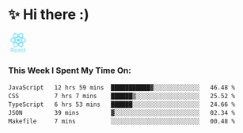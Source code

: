 <h1 align="left">✨ Hi there :)</h1>

  <a href="https://reactjs.org/" target="_blank" rel="noreferrer">   
    <img src="https://raw.githubusercontent.com/devicons/devicon/master/icons/react/react-original-wordmark.svg" alt="react" width="40"     
    height="40"/></a>
 
<h3 align="left">This Week I Spent My Time On:</h3>
<!--START_SECTION:waka-->

```txt
JavaScript   12 hrs 59 mins  ███████████▓░░░░░░░░░░░░░   46.48 %
CSS          7 hrs 7 mins    ██████▒░░░░░░░░░░░░░░░░░░   25.52 %
TypeScript   6 hrs 53 mins   ██████░░░░░░░░░░░░░░░░░░░   24.66 %
JSON         39 mins         ▓░░░░░░░░░░░░░░░░░░░░░░░░   02.34 %
Makefile     7 mins          ░░░░░░░░░░░░░░░░░░░░░░░░░   00.48 %
```

<!--END_SECTION:waka-->

